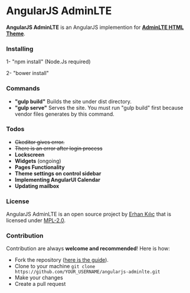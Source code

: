 # AngularJS AdminLTE

**AngularJS AdminLTE** is an AngularJS implemention for **[AdminLTE HTML Theme](https://github.com/almasaeed2010/AdminLTE)**.

### Installing

1- "npm install" (Node.Js required)

2- "bower install"

### Commands

- **"gulp build"** Builds the site under dist directory. 
- **"gulp serve"** Serves the site. You must run "gulp build" first because vendor files generates by this command. 

### Todos

- ~~Ckeditor gives error.~~
- ~~There is an error after login process~~
- **Lockscreen**
- **Widgets** (ongoing)
- **Pages Functionality**
- **Theme settings on control sidebar**
- **Implementing AngularUI Calendar**
- **Updating mailbox**

### License
AngularJS AdminLTE is an open source project by [Erhan Kılıç](http://erhankilic.org) that is licensed under [MPL-2.0](https://github.com/erhankilic/angularjs-adminlte/blob/master/LICENSE).

### Contribution
Contribution are always **welcome and recommended**! Here is how:

- Fork the repository ([here is the guide](https://help.github.com/articles/fork-a-repo/)).
- Clone to your machine ```git clone https://github.com/YOUR_USERNAME/angularjs-adminlte.git```
- Make your changes
- Create a pull request
